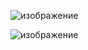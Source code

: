 ![изображение](https://user-images.githubusercontent.com/50421230/124450539-3557b600-dd8d-11eb-9022-50382b1dc5fc.png)

![изображение](https://user-images.githubusercontent.com/50421230/124453882-7e5d3980-dd90-11eb-93c9-6d60e7b5ddd6.png)

